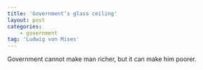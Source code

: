 ```yaml
---
title: 'Government’s glass ceiling'
layout: post
categories:
    - government
tag: 'Ludwig von Mises'
---
```


Government cannot make man richer, but it can make him poorer.